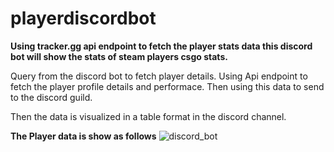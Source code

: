 # playerdiscordbot
__**Using tracker.gg api endpoint to fetch the player stats data this discord bot will show the stats of steam players csgo stats.**__

Query from the discord bot to fetch player details.
Using Api endpoint to fetch the player profile details and performace. 
Then using this data to send to the discord guild.

Then the data is visualized in a table format in the discord channel.

**The Player data is show as follows**
![discord_bot](https://imgur.com/pbMYa3j)
